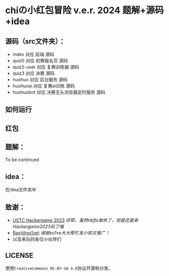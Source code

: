 # chiの小红包冒险 v.e.r. 2024 题解+源码+idea

## 源码（src文件夹）：

- index 对应 前端 源码
- quiz0 对应 初赛报名页 源码
- quiz2-user 对应 复赛训练器 源码
- quiz3 对应 决赛 源码
- huohuo 对应 后台服务 源码
- huohuoai 对应 复赛ai训练 源码
- huohuobot 对应 决赛无头浏览器定时服务 源码

## 如何运行

## 红包


## 题解：

To be continued

## idea：

在idea文件夹中

## 致谢：

 - [USTC Hackergame 2023](https://hack.lug.ustc.edu.cn/) *好耶，虽然nbfls单休了，但是还是来Hackergame2023玩了喵*
 - [Ray(@so1ve)](https://blog.mk1.io/) *谢谢so1ve大大帮忙发小软文推广！*
 - 以及来玩的各位小伙伴们

## LICENSE

使用`CreativeCommons NC-BY-SA 4.0`协议开源和分发。